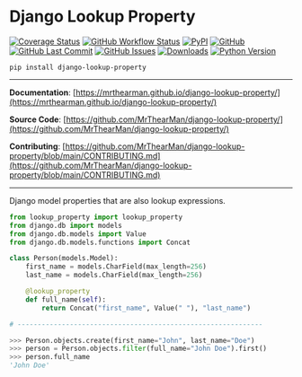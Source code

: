 # Django Lookup Property

[![Coverage Status][coverage-badge]][coverage]
[![GitHub Workflow Status][status-badge]][status]
[![PyPI][pypi-badge]][pypi]
[![GitHub][licence-badge]][licence]
[![GitHub Last Commit][repo-badge]][repo]
[![GitHub Issues][issues-badge]][issues]
[![Downloads][downloads-badge]][pypi]
[![Python Version][version-badge]][pypi]

```shell
pip install django-lookup-property
```

---

**Documentation**: [https://mrthearman.github.io/django-lookup-property/](https://mrthearman.github.io/django-lookup-property/)

**Source Code**: [https://github.com/MrThearMan/django-lookup-property/](https://github.com/MrThearMan/django-lookup-property/)

**Contributing**: [https://github.com/MrThearMan/django-lookup-property/blob/main/CONTRIBUTING.md](https://github.com/MrThearMan/django-lookup-property/blob/main/CONTRIBUTING.md)

---

Django model properties that are also lookup expressions.

```python
from lookup_property import lookup_property
from django.db import models
from django.db.models import Value
from django.db.models.functions import Concat

class Person(models.Model):
    first_name = models.CharField(max_length=256)
    last_name = models.CharField(max_length=256)

    @lookup_property
    def full_name(self):
        return Concat("first_name", Value(" "), "last_name")

# -------------------------------------------------------------

>>> Person.objects.create(first_name="John", last_name="Doe")
>>> person = Person.objects.filter(full_name="John Doe").first()
>>> person.full_name
'John Doe'
```

[coverage-badge]: https://coveralls.io/repos/github/MrThearMan/django-lookup-property/badge.svg?branch=main
[status-badge]: https://img.shields.io/github/actions/workflow/status/MrThearMan/django-lookup-property/test.yml?branch=main
[pypi-badge]: https://img.shields.io/pypi/v/django-lookup-property
[licence-badge]: https://img.shields.io/github/license/MrThearMan/django-lookup-property
[repo-badge]: https://img.shields.io/github/last-commit/MrThearMan/django-lookup-property
[issues-badge]: https://img.shields.io/github/issues-raw/MrThearMan/django-lookup-property
[version-badge]: https://img.shields.io/pypi/pyversions/django-lookup-property
[downloads-badge]: https://img.shields.io/pypi/dm/django-lookup-property

[coverage]: https://coveralls.io/github/MrThearMan/django-lookup-property?branch=main
[status]: https://github.com/MrThearMan/django-lookup-property/actions/workflows/test.yml
[pypi]: https://pypi.org/project/django-lookup-property
[licence]: https://github.com/MrThearMan/django-lookup-property/blob/main/LICENSE
[repo]: https://github.com/MrThearMan/django-lookup-property/commits/main
[issues]: https://github.com/MrThearMan/django-lookup-property/issues
